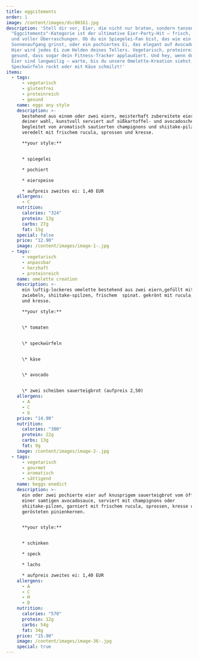 ```yaml
---
title: eggcitements
order: 1
image: /content/images/dsc00161.jpg
description: 'Stell dir vor, Eier, die nicht nur braten, sondern tanzen! Unsere
  "Eggcitements"-Kategorie ist der ultimative Eier-Party-Hit – frisch, fluffig
  und voller Überraschungen. Ob du ein Spiegelei-Fan bist, das wie ein
  Sonnenaufgang grinst, oder ein pochiertes Ei, das elegant auf Avocado thront:
  Hier wird jedes Ei zum Helden deines Tellers. Vegetarisch, proteinreich und so
  gesund, dass sogar dein Fitness-Tracker applaudiert. Und hey, wenn du denkst,
  Eier sind langweilig – warte, bis du unsere Omelette-Kreation siehst, die mit
  Speckwürfeln rockt oder mit Käse schmilzt!'
items:
  - tags:
      - vegetarisch
      - glutenfrei
      - proteinreich
      - gesund
    name: eggs any style
    description: >-
      bestehend aus einem oder zwei eiern, meisterhaft zubereitete eier nach
      deiner wahl, kunstvoll serviert auf süßkartoffel- und avocadoscheiben.
      begleitet von aromatisch sautierten champignons und shiitake-pilzen,
      veredelt mit frischem rucula, sprossen und kresse.

      **your style:**


      * spiegelei

      * pochiert

      * eierspeise

      * a﻿ufpreis zweites ei: 1,40 EUR
    allergens:
      - C
    nutrition:
      calories: "324"
      protein: 13g
      carbs: 27g
      fat: 15g
    special: false
    price: "12.90"
    image: /content/images/image-1-.jpg
  - tags:
      - vegetarisch
      - anpassbar
      - herzhaft
      - proteinreich
    name: omelette creation
    description: >-
      ein luftig-lockeres omelette bestehend aus zwei eiern,gefüllt mit
      zwiebeln, shiitake-spilzen, frischem  spinat. gekrönt mit rucula, sprossen
      und kresse.

      **your style:**


      \* tomaten


      \* speckwürfeln


      \* käse


      \* avocado


      \*﻿ zwei scheiben sauerteigbrot (aufpreis 2,50)
    allergens:
      - A
      - C
      - G
    price: "14.90"
    nutrition:
      calories: "300"
      protein: 22g
      carbs: 13g
      fat: 9g
    image: /content/images/image-2-.jpg
  - tags:
      - vegetarisch
      - gourmet
      - aromatisch
      - sättigend
    name: beggs enedict
    description: >-
      ein oder zwei pochierte eier auf knusprigem sauerteigbrot vom öfferl und
      einer samtigen avocadosauce, serviert mit champignons oder
      shiitake-pilzen, garniert mit frischem rucula, sprossen, kresse und
      gerösteten pinienkernen.


      **your style:**


      * schinken

      * speck

      * lachs

      * a﻿ufpreis zweites ei: 1,40 EUR
    allergens:
      - A
      - C
      - H
      - D
    nutrition:
      calories: "570"
      protein: 12g
      carbs: 54g
      fat: 34g
    price: "15.90"
    image: /content/images/image-36-.jpg
    special: true
---
```

